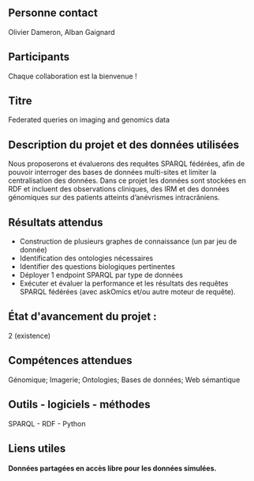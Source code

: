 ## Personne contact
Olivier Dameron, Alban Gaignard

## Participants
Chaque collaboration est la bienvenue !

## Titre
Federated queries on imaging and genomics data

## Description du projet et des données utilisées
Nous proposerons et évaluerons des requêtes SPARQL fédérées, afin de pouvoir interroger des bases de données multi-sites et limiter la centralisation des données. Dans ce projet les données sont stockées en RDF et incluent des observations cliniques, des IRM et des données génomiques sur des patients atteints d’anévrismes intracrâniens.

## Résultats attendus
- Construction de plusieurs graphes de connaissance (un par jeu de donnée)
- Identification des ontologies nécessaires
- Identifier des questions biologiques pertinentes
- Déployer 1 endpoint SPARQL par type de données 
- Exécuter et évaluer la performance et les résultats des requêtes SPARQL fédérées (avec askOmics et/ou autre moteur de requête). 

## État d'avancement du projet : 
2 (existence)

## Compétences attendues
Génomique; Imagerie; Ontologies; Bases de données; Web sémantique

## Outils - logiciels - méthodes
SPARQL - RDF - Python

## Liens utiles


#### Données partagées en accès libre pour les données simulées.
